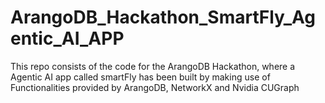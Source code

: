 # ArangoDB_Hackathon_SmartFly_Agentic_AI_APP
This repo consists of the code for the ArangoDB Hackathon, where a Agentic AI app called smartFly has been built by making use of Functionalities provided by ArangoDB, NetworkX and Nvidia CUGraph
